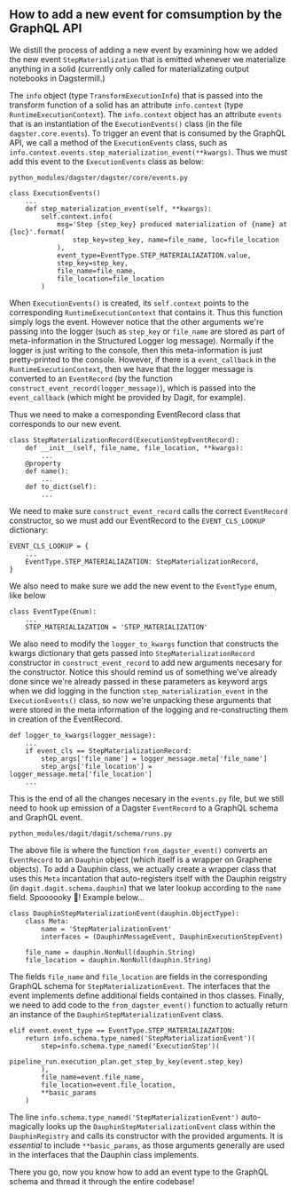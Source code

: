 ## How to add a new event for comsumption by the GraphQL API

We distill the process of adding a new event by examining how we added the new event `StepMaterialization` that is emitted whenever we materialize anything in a solid (currently only called for materializating output notebooks in Dagstermill.)

The `info` object (type `TransformExecutionInfo`) that is passed into the transform function of a solid has an attribute `info.context` (type `RuntimeExecutionContext`). The `info.context` object has an attribute `events` that is an instantiation of the `ExecutionEvents()` class (in the file `dagster.core.events`). To trigger an event that is consumed by the GraphQL API, we call a method of the `ExecutionEvents` class, such as `info.context.events.step_materialization_event(**kwargs)`. Thus we must add this event to the `ExecutionEvents` class as below:

`python_modules/dagster/dagster/core/events.py`

```
class ExecutionEvents()
    ...
    def step_materialization_event(self, **kwargs):
        self.context.info(
            msg='Step {step_key} produced materialization of {name} at {loc}'.format(
                step_key=step_key, name=file_name, loc=file_location
            ),
            event_type=EventType.STEP_MATERIALIAZATION.value,
            step_key=step_key,
            file_name=file_name,
            file_location=file_location
        )
```

When `ExecutionEvents()` is created, its `self.context` points to the corresponding `RuntimeExecutionContext` that contains it. Thus this function simply logs the event. However notice that the other arguments we're passing into the logger (such as `step_key` or `file_name` are stored as part of meta-information in the Structured Logger log message). Normally if the logger is just writing to the console, then this meta-information is just pretty-printed to the console. However, if there is a `event_callback` in the `RuntimeExecutionContext`, then we have that the logger message is converted to an `EventRecord` (by the function `construct_event_record(logger_message)`), which is passed into the `event_callback` (which might be provided by Dagit, for example). 

Thus we need to make a corresponding EventRecord class that corresponds to our new event.
```
class StepMaterializationRecord(ExecutionStepEventRecord):
    def __init__(self, file_name, file_location, **kwargs):
        ...
    @property
    def name():
        ...
    def to_dict(self):
        ...
```
We need to make sure `construct_event_record` calls the correct `EventRecord` constructor, so we must add our EventRecord to the `EVENT_CLS_LOOKUP` dictionary: 
```
EVENT_CLS_LOOKUP = {
    ...
    EventType.STEP_MATERIALIAZATION: StepMaterializationRecord,
}
```
We also need to make sure we add the new event to the `EventType` enum, like below
```
class EventType(Enum):
    ...
    STEP_MATERIALIAZATION = 'STEP_MATERIALIZATION'
```
We also need to modify the `logger_to_kwargs` function that constructs the kwargs dictionary that gets passed into `StepMaterializationRecord` constructor in `construct_event_record` to add new arguments necesary for the constructor. Notice this should remind us of something we've already done since we're already passed in these parameters as keyword args when we did logging in the function `step_materialization_event` in the `ExecutionEvents()` class, so now we're unpacking these arguments that were stored in the meta information of the logging and re-constructing them in creation of the EventRecord.
```
def logger_to_kwargs(logger_message):
    ...
    if event_cls == StepMaterializationRecord:
        step_args['file_name'] = logger_message.meta['file_name']
        step_args['file_location'] = logger_message.meta['file_location']
    ...
```
This is the end of all the changes necesary in the `events.py` file, but we still need to hook up emission of a Dagster `EventRecord` to a GraphQL schema and GraphQL event.

`python_modules/dagit/dagit/schema/runs.py`

The above file is where the function `from_dagster_event()` converts an `EventRecord` to an `Dauphin` object (which itself is a wrapper on Graphene objects). To add a Dauphin class, we actually create a wrapper class that uses this `Meta` incantation that auto-registers itself with the Dauphin reigstry (in `dagit.dagit.schema.dauphin`) that we later lookup according to the `name` field. Spoooooky 👻! Example below...
```
class DauphinStepMaterializationEvent(dauphin.ObjectType):
    class Meta:
        name = 'StepMaterializationEvent'
        interfaces = (DauphinMessageEvent, DauphinExecutionStepEvent)

    file_name = dauphin.NonNull(dauphin.String)
    file_location = dauphin.NonNull(dauphin.String)
```    
The fields `file_name` and `file_location` are fields in the corresponding GraphQL schema for `StepMaterializationEvent`. The interfaces that the event implements define additional fields contained in thos classes. Finally, we need to add code to the `from_dagster_event()` function to actually return an instance of the `DauphinStepMaterializationEvent` class.
```
elif event.event_type == EventType.STEP_MATERIALIAZATION:
    return info.schema.type_named('StepMaterializationEvent')(
        step=info.schema.type_named('ExecutionStep')(
            pipeline_run.execution_plan.get_step_by_key(event.step_key)
        ),
        file_name=event.file_name,
        file_location=event.file_location,
        **basic_params
    )
```
The line `info.schema.type_named('StepMaterializationEvent')` auto-magically looks up the `DauphinStepMaterializationEvent` class within the `DauphinRegistry` and calls its constructor with the provided arguments. It is *essential* to include `**basic_params`, as those arguments generally are used in the interfaces that the  Dauphin class implements.

There you go, now you know how to add an event type to the GraphQL schema and thread it through the entire codebase!




